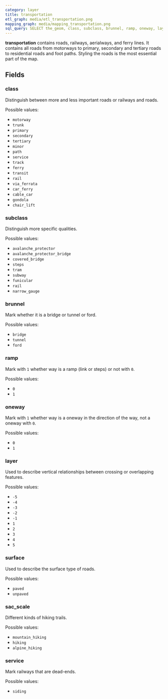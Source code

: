 ```yaml
---
category: layer
title: transportation
etl_graph: media/etl_transportation.png
mapping_graph: media/mapping_transportation.png
sql_query: SELECT the_geom, class, subclass, brunnel, ramp, oneway, layer, surface, sac_scale, service FROM lbm.layer_transportation(ST_SetSRID('BOX3D(-20037508.34 -20037508.34, 20037508.34 20037508.34)'::box3d, 3857 ), 14)
---
```

**transportation** contains roads, railways, aerialways, and ferry lines.
It contains all roads from motorways to primary, secondary and
tertiary roads to residential roads and
foot paths. Styling the roads is the most essential part of the map.

## Fields

### class

Distinguish between more and less important roads or railways and roads.

Possible values:

- `motorway`
- `trunk`
- `primary`
- `secondary`
- `tertiary`
- `minor`
- `path`
- `service`
- `track`
- `ferry`
- `transit`
- `rail`
- `via_ferrata`
- `car_ferry`
- `cable_car`
- `gondola`
- `chair_lift`


### subclass

Distinguish more specific qualities.

Possible values:

- `avalanche_protector`
- `avalanche_protector_bridge`
- `covered_bridge`
- `steps`
- `tram`
- `subway`
- `funicular`
- `rail`
- `narrow_gauge`


### brunnel

Mark whether it is a bridge or tunnel or ford.

Possible values:

- `bridge`
- `tunnel`
- `ford`


### ramp

Mark with `1` whether way is a ramp (link or steps)
or not with `0`.

Possible values:

- `0`
- `1`


### oneway

Mark with `1` whether way is a oneway in the direction of the way,
not a oneway with `0`.

Possible values:

- `0`
- `1`


### layer

Used to describe vertical relationships between crossing or overlapping features.

Possible values:

- `-5`
- `-4`
- `-3`
- `-2`
- `-1`
- `1`
- `2`
- `3`
- `4`
- `5`


### surface

Used to describe the surface type of roads.

Possible values:

- `paved`
- `unpaved`


### sac_scale

Different kinds of hiking trails.

Possible values:

- `mountain_hiking`
- `hiking`
- `alpine_hiking`


### service

Mark railways that are dead-ends.

Possible values:

- `siding`





